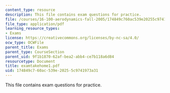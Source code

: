 ```yaml
---
content_type: resource
description: This file contains exam questions for practice.
file: /courses/16-100-aerodynamics-fall-2005/174849c760ac539e20255c9741973a31_examtakehome1.pdf
file_type: application/pdf
learning_resource_types:
- Exams
license: https://creativecommons.org/licenses/by-nc-sa/4.0/
ocw_type: OCWFile
parent_title: Exams
parent_type: CourseSection
parent_uid: 9f1b1870-62af-bea2-abb4-ce7b118a6d84
resourcetype: Document
title: examtakehome1.pdf
uid: 174849c7-60ac-539e-2025-5c9741973a31
---
```

This file contains exam questions for practice.